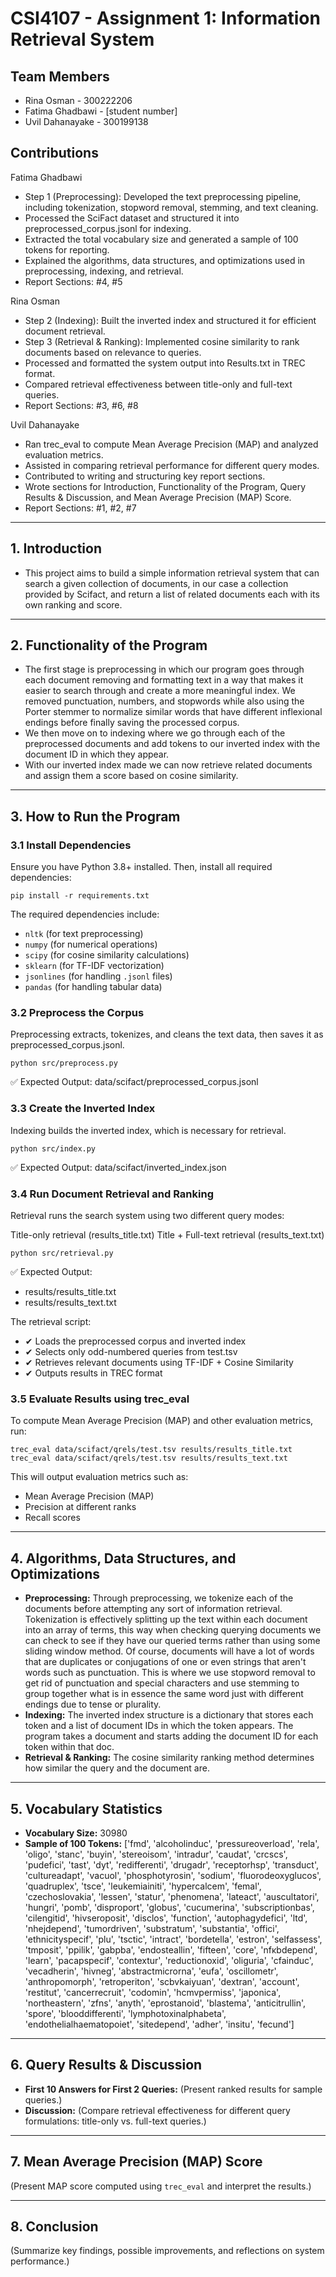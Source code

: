 # CSI4107 - Assignment 1: Information Retrieval System

## Team Members
- Rina Osman - 300222206
- Fatima Ghadbawi - [student number]
- Uvil Dahanayake - 300199138

## Contributions

Fatima Ghadbawi
- Step 1 (Preprocessing): Developed the text preprocessing pipeline, including tokenization, stopword removal, stemming, and text cleaning.
- Processed the SciFact dataset and structured it into preprocessed_corpus.jsonl for indexing.
- Extracted the total vocabulary size and generated a sample of 100 tokens for reporting.
- Explained the algorithms, data structures, and optimizations used in preprocessing, indexing, and retrieval.
- Report Sections: #4, #5

Rina Osman
- Step 2 (Indexing): Built the inverted index and structured it for efficient document retrieval.
- Step 3 (Retrieval & Ranking): Implemented cosine similarity to rank documents based on relevance to queries.
- Processed and formatted the system output into Results.txt in TREC format.
- Compared retrieval effectiveness between title-only and full-text queries.
- Report Sections: #3, #6, #8


Uvil Dahanayake
- Ran trec_eval to compute Mean Average Precision (MAP) and analyzed evaluation metrics.
- Assisted in comparing retrieval performance for different query modes.
- Contributed to writing and structuring key report sections.
- Wrote sections for Introduction, Functionality of the Program, Query Results & Discussion, and Mean Average Precision (MAP) Score.
- Report Sections: #1, #2, #7

---

## 1. Introduction

- This project aims to build a simple information retrieval system that can search a given collection of documents, in our case a collection provided by Scifact, and return a list of related documents each with its own ranking and score.

---

## 2. Functionality of the Program

- The first stage is preprocessing in which our program goes through each document removing and formatting text in a way that makes it easier to search through and create a more meaningful index. We removed punctuation, numbers, and stopwords while also using the Porter stemmer to normalize similar words that have different inflexional endings before finally saving the processed corpus. 
- We then move on to indexing where we go through each of the preprocessed documents and add tokens to our inverted index with the document ID in which they appear. 
- With our inverted index made we can now retrieve related documents and assign them a score based on cosine similarity.

---

## 3. How to Run the Program

### 3.1 Install Dependencies
Ensure you have Python 3.8+ installed. Then, install all required dependencies:

    pip install -r requirements.txt

The required dependencies include:  
- `nltk` (for text preprocessing)  
- `numpy` (for numerical operations)  
- `scipy` (for cosine similarity calculations)  
- `sklearn` (for TF-IDF vectorization)  
- `jsonlines` (for handling `.jsonl` files)  
- `pandas` (for handling tabular data)  

### 3.2 Preprocess the Corpus
Preprocessing extracts, tokenizes, and cleans the text data, then saves it as preprocessed_corpus.jsonl.

    python src/preprocess.py

✅ Expected Output:
data/scifact/preprocessed_corpus.jsonl

### 3.3 Create the Inverted Index
Indexing builds the inverted index, which is necessary for retrieval.

    python src/index.py

✅ Expected Output:
data/scifact/inverted_index.json

### 3.4 Run Document Retrieval and Ranking
Retrieval runs the search system using two different query modes:

Title-only retrieval (results_title.txt)
Title + Full-text retrieval (results_text.txt)

    python src/retrieval.py

✅ Expected Output:
- results/results_title.txt
- results/results_text.txt

The retrieval script: 

- ✔ Loads the preprocessed corpus and inverted index
- ✔ Selects only odd-numbered queries from test.tsv
- ✔ Retrieves relevant documents using TF-IDF + Cosine Similarity
- ✔ Outputs results in TREC format

### 3.5 Evaluate Results using trec_eval
To compute Mean Average Precision (MAP) and other evaluation metrics, run:

    trec_eval data/scifact/qrels/test.tsv results/results_title.txt
    trec_eval data/scifact/qrels/test.tsv results/results_text.txt

This will output evaluation metrics such as:
- Mean Average Precision (MAP)
- Precision at different ranks
- Recall scores

---

## 4. Algorithms, Data Structures, and Optimizations
- **Preprocessing:** Through preprocessing, we tokenize each of the documents before attempting any sort of information retrieval. Tokenization is effectively splitting up the text within each document into an array of terms, this way when checking querying documents we can check to see if they have our queried terms rather than using some sliding window method. Of course, documents will have a lot of words that are duplicates or conjugations of one or even strings that aren't words such as punctuation. This is where we use stopword removal to get rid of punctuation and special characters and use stemming to group together what is in essence the same word just with different endings due to tense or plurality.
- **Indexing:** The inverted index structure is a dictionary that stores each token and a list of document IDs in which the token appears. The program takes a document and starts adding the document ID for each token within that doc.
- **Retrieval & Ranking:** The cosine similarity ranking method determines how similar the query and the document are.

---

## 5. Vocabulary Statistics
- **Vocabulary Size:** 30980
- **Sample of 100 Tokens:** ['fmd', 'alcoholinduc', 'pressureoverload', 'rela', 'oligo', 'stanc', 'buyin', 'stereoisom', 'intradur', 'caudat', 'crcscs', 'pudefici', 'tast', 'dyt', 'redifferenti', 'drugadr', 'receptorhsp', 'transduct', 'cultureadapt', 'vacuol', 'phosphotyrosin', 'sodium', 'fluorodeoxyglucos', 'quadruplex', 'tsce', 'leukemiainiti', 'hypercalcem', 'femal', 'czechoslovakia', 'lessen', 'statur', 'phenomena', 'lateact', 'auscultatori', 'hungri', 'pomb', 'disproport', 'globus', 'cucumerina', 'subscriptionbas', 'cilengitid', 'hivseroposit', 'disclos', 'function', 'autophagydefici', 'ltd', 'nhejdepend', 'tumordriven', 'substratum', 'substantia', 'offici', 'ethnicityspecif', 'plu', 'tsctic', 'intract', 'bordetella', 'estron', 'selfassess', 'tmposit', 'ppilik', 'gabpba', 'endosteallin', 'fifteen', 'core', 'nfκbdepend', 'learn', 'pacapspecif', 'contextur', 'reductionoxid', 'oliguria', 'cfainduc', 'vecadherin', 'hivneg', 'abstractmicrorna', 'eufa', 'oscillometr', 'anthropomorph', 'retroperiton', 'scbvkaiyuan', 'dextran', 'account', 'restitut', 'cancerrecruit', 'codomin', 'hcmvpermiss', 'japonica', 'northeastern', 'zfns', 'anyth', 'eprostanoid', 'blastema', 'anticitrullin', 'spore', 'blooddifferenti', 'lymphotoxinalphabeta', 'endothelialhaematopoiet', 'sitedepend', 'adher', 'insitu', 'fecund']

---

## 6. Query Results & Discussion
- **First 10 Answers for First 2 Queries:** (Present ranked results for sample queries.)
- **Discussion:** (Compare retrieval effectiveness for different query formulations: title-only vs. full-text queries.)

---

## 7. Mean Average Precision (MAP) Score
(Present MAP score computed using `trec_eval` and interpret the results.)

---

## 8. Conclusion
(Summarize key findings, possible improvements, and reflections on system performance.)
